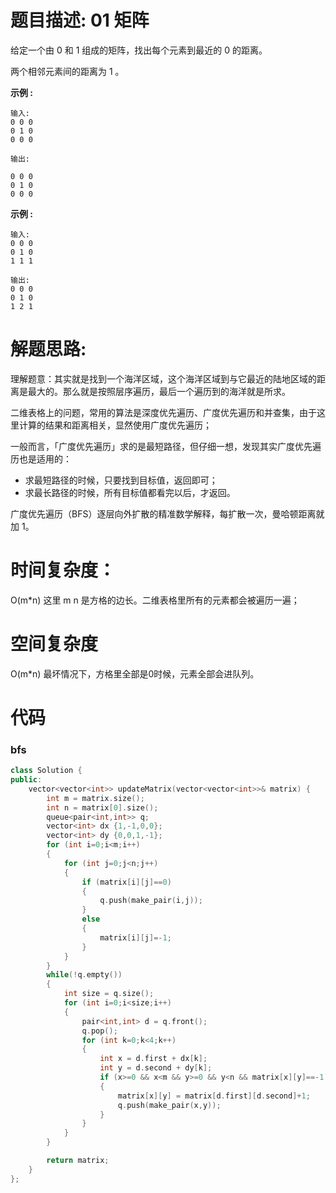 # 题目描述:  01 矩阵

给定一个由 0 和 1 组成的矩阵，找出每个元素到最近的 0 的距离。

两个相邻元素间的距离为 1 。

**示例 :**
```
输入:
0 0 0
0 1 0
0 0 0

输出:

0 0 0
0 1 0
0 0 0
```

**示例 :**
```
输入:
0 0 0
0 1 0
1 1 1

输出:
0 0 0
0 1 0
1 2 1
```


# 解题思路:
  理解题意：其实就是找到一个海洋区域，这个海洋区域到与它最近的陆地区域的距离是最大的。那么就是按照层序遍历，最后一个遍历到的海洋就是所求。
  
  二维表格上的问题，常用的算法是深度优先遍历、广度优先遍历和并查集，由于这里计算的结果和距离相关，显然使用广度优先遍历；
  
  一般而言，「广度优先遍历」求的是最短路径，但仔细一想，发现其实广度优先遍历也是适用的：
   - 求最短路径的时候，只要找到目标值，返回即可；
   - 求最长路径的时候，所有目标值都看完以后，才返回。
    
  广度优先遍历（BFS）逐层向外扩散的精准数学解释，每扩散一次，曼哈顿距离就加 1。
# 时间复杂度：
  O(m*n) 这里 m n 是方格的边长。二维表格里所有的元素都会被遍历一遍；
# 空间复杂度
 O(m*n) 最坏情况下，方格里全部是0时候，元素全部会进队列。
  
# 代码

### bfs
```c++
class Solution {
public:
    vector<vector<int>> updateMatrix(vector<vector<int>>& matrix) {
        int m = matrix.size();
        int n = matrix[0].size();
        queue<pair<int,int>> q;
        vector<int> dx {1,-1,0,0};
        vector<int> dy {0,0,1,-1};
        for (int i=0;i<m;i++)
        {
            for (int j=0;j<n;j++)
            {
                if (matrix[i][j]==0)
                {
                    q.push(make_pair(i,j));
                }
                else
                {
                    matrix[i][j]=-1;
                }
            }
        }
        while(!q.empty())
        {
            int size = q.size();
            for (int i=0;i<size;i++)
            {
                pair<int,int> d = q.front();
                q.pop();
                for (int k=0;k<4;k++)
                {
                    int x = d.first + dx[k];
                    int y = d.second + dy[k];
                    if (x>=0 && x<m && y>=0 && y<n && matrix[x][y]==-1)
                    {
                        matrix[x][y] = matrix[d.first][d.second]+1;
                        q.push(make_pair(x,y));
                    }
                }
            }
        }

        return matrix;
    }
};
```

